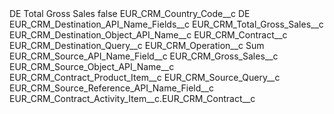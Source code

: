 <?xml version="1.0" encoding="UTF-8"?>
<CustomMetadata xmlns="http://soap.sforce.com/2006/04/metadata" xmlns:xsi="http://www.w3.org/2001/XMLSchema-instance" xmlns:xsd="http://www.w3.org/2001/XMLSchema">
    <label>DE Total Gross Sales</label>
    <protected>false</protected>
    <values>
        <field>EUR_CRM_Country_Code__c</field>
        <value xsi:type="xsd:string">DE</value>
    </values>
    <values>
        <field>EUR_CRM_Destination_API_Name_Fields__c</field>
        <value xsi:type="xsd:string">EUR_CRM_Total_Gross_Sales__c</value>
    </values>
    <values>
        <field>EUR_CRM_Destination_Object_API_Name__c</field>
        <value xsi:type="xsd:string">EUR_CRM_Contract__c</value>
    </values>
    <values>
        <field>EUR_CRM_Destination_Query__c</field>
        <value xsi:nil="true"/>
    </values>
    <values>
        <field>EUR_CRM_Operation__c</field>
        <value xsi:type="xsd:string">Sum</value>
    </values>
    <values>
        <field>EUR_CRM_Source_API_Name_Field__c</field>
        <value xsi:type="xsd:string">EUR_CRM_Gross_Sales__c</value>
    </values>
    <values>
        <field>EUR_CRM_Source_Object_API_Name__c</field>
        <value xsi:type="xsd:string">EUR_CRM_Contract_Product_Item__c</value>
    </values>
    <values>
        <field>EUR_CRM_Source_Query__c</field>
        <value xsi:nil="true"/>
    </values>
    <values>
        <field>EUR_CRM_Source_Reference_API_Name_Field__c</field>
        <value xsi:type="xsd:string">EUR_CRM_Contract_Activity_Item__c.EUR_CRM_Contract__c</value>
    </values>
</CustomMetadata>

